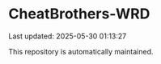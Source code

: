# CheatBrothers-WRD

Last updated: 2025-05-30 01:13:27

This repository is automatically maintained.
